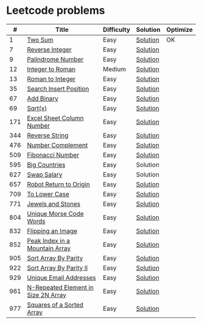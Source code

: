 # Leetcode problems

| #   | Title                                                                                                     | Difficulty | Solution                                                                                                | Optimize |
|-----|-----------------------------------------------------------------------------------------------------------|------------|---------------------------------------------------------------------------------------------------------|----------|
| 1   | [Two Sum](https://leetcode.com/problems/two-sum/)                                                         | Easy       | [Solution](https://github.com/ngocyen3006/learn-python/blob/master/leetcode.com/two_sum.py)             | OK       |
| 7   | [Reverse Integer](https://leetcode.com/problems/reverse-integer/)                                         | Easy       | [Solution](https://github.com/ngocyen3006/learn-python/blob/master/leetcode.com/reverse_integer.py)     |          |
| 9   | [Palindrome Number](https://leetcode.com/problems/palindrome-number/)                                     | Easy       | [Solution](https://github.com/ngocyen3006/learn-python/blob/master/leetcode.com/palindrome_number.py)   |          |
| 12  | [Integer to Roman](https://leetcode.com/problems/integer-to-roman/)                                       | Medium     | [Solution](https://github.com/ngocyen3006/learn-python/blob/master/leetcode.com/intToRoman.py)          |          |
| 13  | [Roman to Integer](https://leetcode.com/problems/roman-to-integer/)                                       | Easy       | [Solution](https://github.com/ngocyen3006/learn-python/blob/master/leetcode.com/romanToInt.py)          |          |
| 35  | [Search Insert Position](https://leetcode.com/problems/search-insert-position/)                           | Easy       | [Solution](https://github.com/ngocyen3006/learn-python/blob/master/leetcode.com/searchInsert.py)        |          |
| 67  | [Add Binary](https://leetcode.com/problems/add-binary/)                                                   | Easy       | [Solution](https://github.com/ngocyen3006/learn-python/blob/master/leetcode.com/addBinary.py)           |          |
| 69  | [Sqrt(x)](https://leetcode.com/problems/sqrtx/)                                                           | Easy       | [Solution](https://github.com/ngocyen3006/learn-python/blob/master/leetcode.com/mySQRT.py)              |          |
| 171 | [Excel Sheet Column Number](https://leetcode.com/problems/excel-sheet-column-number/)                     | Easy       | [Solution](https://github.com/ngocyen3006/learn-python/blob/master/leetcode.com/titleToNumber.py)       |          |
| 344 | [Reverse String](https://leetcode.com/problems/reverse-string/)                                           | Easy       | [Solution](https://github.com/ngocyen3006/learn-python/blob/master/leetcode.com/reverseString.py)       |          |
| 476 | [Number Complement](https://leetcode.com/problems/number-complement/)                                     | Easy       | [Solution](https://github.com/ngocyen3006/learn-python/blob/master/leetcode.com/findComplement.py)      |          |
| 509 | [Fibonacci Number](https://leetcode.com/problems/fibonacci-number/)                                       | Easy       | [Solution](https://github.com/ngocyen3006/learn-python/blob/master/leetcode.com/fibonacci.py)           |          |
| 595 | [Big Countries](https://leetcode.com/problems/big-countries/)                                             | Easy       | Solution                                                                                                |          |
| 627 | [Swap Salary](https://leetcode.com/problems/swap-salary/)                                                 | Easy       | Solution                                                                                                |          |
| 657 | [Robot Return to Origin](https://leetcode.com/problems/robot-return-to-origin/)                           | Easy       | [Solution](https://github.com/ngocyen3006/learn-python/blob/master/leetcode.com/judgeCircle.py)         |          |
| 709 | [To Lower Case](https://leetcode.com/problems/to-lower-case/)                                             | Easy       | [Solution](https://github.com/ngocyen3006/learn-python/blob/master/leetcode.com/to_lower_case.py)       |          |
| 771 | [Jewels and Stones](https://leetcode.com/problems/jewels-and-stones/)                                     | Easy       | [Solution](https://github.com/ngocyen3006/learn-python/blob/master/leetcode.com/jewels_stones.py)       |          |
| 804 | [Unique Morse Code Words](https://leetcode.com/problems/unique-morse-code-words/)                         | Easy       | [Solution](https://github.com/ngocyen3006/learn-python/blob/master/leetcode.com/MorseCode.py)           |          |
| 832 | [Flipping an Image](https://leetcode.com/problems/flipping-an-image/)                                     | Easy       | [Solution](https://github.com/ngocyen3006/learn-python/blob/master/leetcode.com/flipAndInvertImage.py)  |          |
| 852 | [Peak Index in a Mountain Array](https://leetcode.com/problems/peak-index-in-a-mountain-array/)           | Easy       | [Solution](https://github.com/ngocyen3006/learn-python/blob/master/leetcode.com/peakIndexInMountain.py) |          |
| 905 | [Sort Array By Parity](https://leetcode.com/problems/sort-array-by-parity/)                               | Easy       | [Solution](https://github.com/ngocyen3006/learn-python/blob/master/leetcode.com/sortArrayByParity.py)   |          |
| 922 | [Sort Array By Parity II](https://leetcode.com/problems/sort-array-by-parity-ii/)                         | Easy       | [Solution](https://github.com/ngocyen3006/learn-python/blob/master/leetcode.com/sortArrayByParityII.py) |          |
| 929 | [Unique Email Addresses](https://leetcode.com/problems/unique-email-addresses/)                           | Easy       | [Solution](https://github.com/ngocyen3006/learn-python/blob/master/leetcode.com/numUniqueEmails.py)     |          |
| 961 | [N-Repeated Element in Size 2N Array](https://leetcode.com/problems/n-repeated-element-in-size-2n-array/) | Easy       | [Solution](https://github.com/ngocyen3006/learn-python/blob/master/leetcode.com/repeatedNTimes.py)      |          |
| 977 | [Squares of a Sorted Array](https://leetcode.com/problems/squares-of-a-sorted-array/)                     | Easy       | [Solution](https://github.com/ngocyen3006/learn-python/blob/master/leetcode.com/sortedSquares.py)       |          |